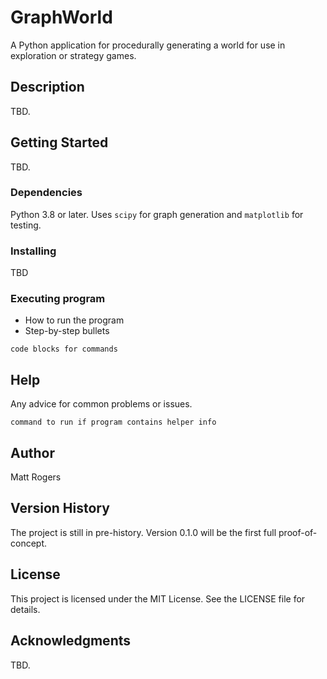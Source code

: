 # GraphWorld

A Python application for procedurally generating
a world for use in exploration or strategy games.

## Description

TBD.

## Getting Started

TBD.

### Dependencies

Python 3.8 or later.
Uses `scipy` for graph generation
and `matplotlib` for testing.

### Installing

TBD

### Executing program

* How to run the program
* Step-by-step bullets
```
code blocks for commands
```

## Help

Any advice for common problems or issues.
```
command to run if program contains helper info
```

## Author

Matt Rogers

## Version History

The project is still in pre-history.
Version 0.1.0 will be the first full proof-of-concept.

## License

This project is licensed under the MIT License.
See the LICENSE file for details.

## Acknowledgments

TBD.